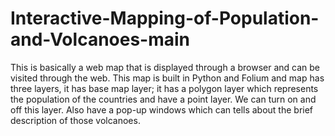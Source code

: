 # Interactive-Mapping-of-Population-and-Volcanoes-main
This is basically a web map that is displayed through a browser and can be visited through the web. This map is built in Python and Folium and map has three layers, it has base map layer; it has a polygon layer which represents the population of the countries and have a point layer. We can turn on and off this layer. Also have a pop-up windows which can tells about the brief description of those volcanoes.
